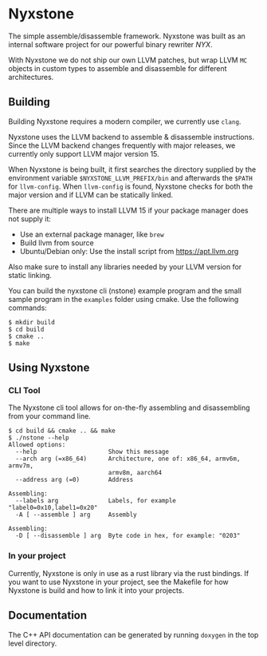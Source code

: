 # Nyxstone

The simple assemble/disassemble framework. Nyxstone was built as an internal software project for our powerful binary rewriter _NYX_. 

With Nyxstone we do not ship our own LLVM patches, but wrap LLVM `MC` objects in custom types to assemble and disassemble for
different architectures.

## Building

Building Nyxstone requires a modern compiler, we currently use `clang`. 

Nyxstone uses the LLVM backend to assemble & disassemble instructions. Since the LLVM backend changes frequently with major releases, we currently only support LLVM major version 15. 

When Nyxstone is being built, it first searches the directory supplied by the environment variable `$NYXSTONE_LLVM_PREFIX/bin` and afterwards the `$PATH` for `llvm-config`.  When `llvm-config` is found, Nyxstone checks for both the major version and if LLVM can be statically linked. 

There are multiple ways to install LLVM 15 if your package manager does not supply it:
 - Use an external package manager, like `brew`
 - Build llvm from source
 - Ubuntu/Debian only: Use the install script from https://apt.llvm.org

Also make sure to install any libraries needed by your LLVM version for static linking.

You can build the nyxstone cli (nstone) example program and the small sample program in the `examples` folder using cmake. Use the following commands:
```
$ mkdir build
$ cd build
$ cmake ..
$ make
```

## Using Nyxstone

### CLI Tool

The Nyxstone cli tool allows for on-the-fly assembling and disassembling from your command line.
```
$ cd build && cmake .. && make
$ ./nstone --help
Allowed options:
  --help                    Show this message
  --arch arg (=x86_64)      Architecture, one of: x86_64, armv6m, armv7m,
                            armv8m, aarch64
  --address arg (=0)        Address

Assembling:
  --labels arg              Labels, for example "label0=0x10,label1=0x20"
  -A [ --assemble ] arg     Assembly

Assembling:
  -D [ --disassemble ] arg  Byte code in hex, for example: "0203"
```

### In your project

Currently, Nyxstone is only in use as a rust library via the rust bindings. If you want to use Nyxstone in your project, see the Makefile for how Nyxstone is build and how to link it into your projects.

## Documentation

The C++ API documentation can be generated by running `doxygen` in the top level directory.
